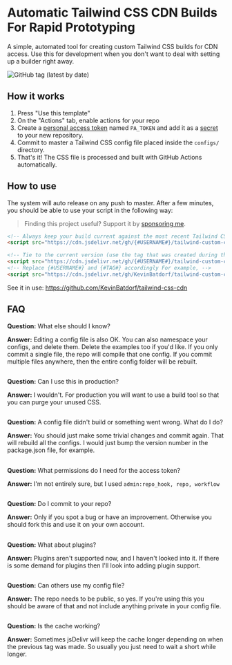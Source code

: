 # Automatic Tailwind CSS CDN Builds For Rapid Prototyping

A simple, automated tool for creating custom Tailwind CSS builds for CDN access. Use this for development when you don't want to deal with setting up a builder right away.

![GitHub tag (latest by date)](https://img.shields.io/github/v/tag/KevinBatdorf/tailwind-custom-cdn?label=version&style=flat-square)

## How it works
1. Press "Use this template"
1. On the "Actions" tab, enable actions for your repo
1. Create a [personal access token](https://docs.github.com/en/free-pro-team@latest/github/authenticating-to-github/creating-a-personal-access-token) named `PA_TOKEN` and add it as a [secret](https://docs.github.com/en/free-pro-team@latest/actions/reference/encrypted-secrets) to your new repository.
1. Commit to master a Tailwind CSS config file placed inside the `configs/` directory.
1. That's it! The CSS file is processed and built with GitHub Actions automatically.

## How to use
The system will auto release on any push to master. After a few minutes, you should be able to use your script in the following way:

> Finding this project useful? Support it by [sponsoring me](https://github.com/sponsors/KevinBatdorf).

```html
<!-- Always keep your build current against the most recent Tailwind CSS version -->
<script src="https://cdn.jsdelivr.net/gh/{#USERNAME#}/tailwind-custom-cdn/builds/example.min.css"></script>

<!-- Tie to the current version (use the tag that was created during the build) -->
<script src="https://cdn.jsdelivr.net/gh/{#USERNAME#}/tailwind-custom-cdn@{#TAG#}/builds/example.min.css"></script>
<!-- Replace {#USERNAME#} and {#TAG#} accordingly For example, -->
<script src="https://cdn.jsdelivr.net/gh/KevinBatdorf/tailwind-custom-cdn@v1.8.10-0-1-0-282636193-24/builds/example.min.css"></script>
```

See it in use: https://github.com/KevinBatdorf/tailwind-css-cdn

## FAQ
**Question:** What else should I know?

**Answer:** Editing a config file is also OK. You can also namespace your configs, and delete them. Delete the examples too if you'd like. If you only commit a single file, the repo will compile that one config. If you commit multiple files anywhere, then the entire config folder will be rebuilt.

##
**Question:** Can I use this in production?

**Answer:** I wouldn't. For production you will want to use a build tool so that you can purge your unused CSS.

##
**Question:** A config file didn't build or something went wrong. What do I do?

**Answer:** You should just make some trivial changes and commit again. That will rebuild all the configs. I would just bump the version number in the package.json file, for example.

##
**Question:** What permissions do I need for the access token?

**Answer:** I'm not entirely sure, but I used `admin:repo_hook, repo, workflow`

##
**Question:** Do I commit to your repo?

**Answer:** Only if you spot a bug or have an improvement. Otherwise you should fork this and use it on your own account.

##
**Question:** What about plugins?

**Answer:** Plugins aren't supported now, and I haven't looked into it. If there is some demand for plugins then I'll look into adding plugin support.

##
**Question:** Can others use my config file?

**Answer:** The repo needs to be public, so yes. If you're using this you should be aware of that and not include anything private in your config file.

##
**Question:** Is the cache working?

**Answer:** Sometimes jsDelivr will keep the cache longer depending on when the previous tag was made. So usually you just need to wait a short while longer.
